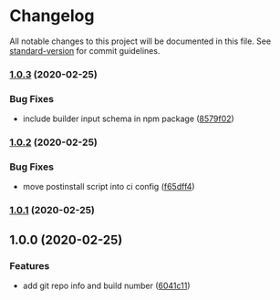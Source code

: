 # Changelog

All notable changes to this project will be documented in this file. See [standard-version](https://github.com/conventional-changelog/standard-version) for commit guidelines.

### [1.0.3](https://github.com/blaugold/ngx-build-info/compare/v1.0.2...v1.0.3) (2020-02-25)


### Bug Fixes

* include builder input schema in npm package ([8579f02](https://github.com/blaugold/ngx-build-info/commit/8579f02bfb31213e57be90ac1a5dcb33c38122a5))

### [1.0.2](https://github.com/blaugold/ngx-build-info/compare/v1.0.1...v1.0.2) (2020-02-25)


### Bug Fixes

* move postinstall script into ci config ([f65dff4](https://github.com/blaugold/ngx-build-info/commit/f65dff499b62e95af6e9b3adfcd9c019402f7e12))

### [1.0.1](https://github.com/blaugold/ngx-build-info/compare/v1.0.0...v1.0.1) (2020-02-25)

## 1.0.0 (2020-02-25)


### Features

* add git repo info and build number ([6041c11](https://github.com/blaugold/ngx-build-info/commit/6041c11a43c73ed883751d887845ea33ce408210))
